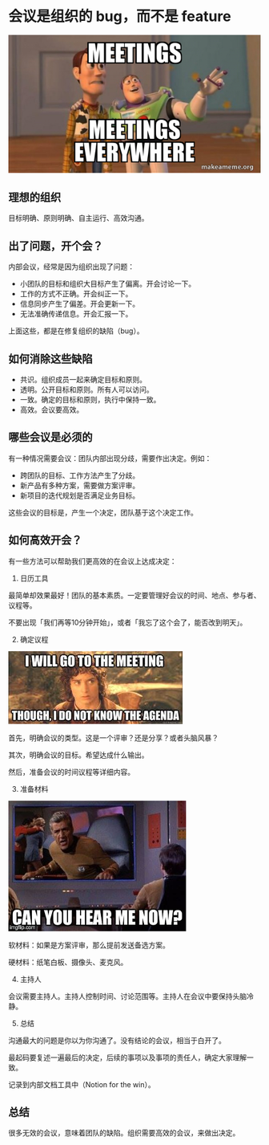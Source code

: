 # 会议是组织的 bug，而不是 feature

![meetings](images/20220526/meetings-meetings-everywhere.jpeg)

## 理想的组织

目标明确、原则明确、自主运行、高效沟通。

## 出了问题，开个会？

内部会议，经常是因为组织出现了问题：

* 小团队的目标和组织大目标产生了偏离。开会讨论一下。
* 工作的方式不正确。开会纠正一下。
* 信息同步产生了偏差。开会更新一下。
* 无法准确传递信息。开会汇报一下。

上面这些，都是在修复组织的缺陷（bug）。

## 如何消除这些缺陷

* 共识。组织成员一起来确定目标和原则。
* 透明。公开目标和原则。所有人可以访问。
* 一致。确定的目标和原则，执行中保持一致。
* 高效。会议要高效。

## 哪些会议是必须的

有一种情况需要会议：团队内部出现分歧，需要作出决定。例如：

* 跨团队的目标、工作方法产生了分歧。
* 新产品有多种方案，需要做方案评审。
* 新项目的迭代规划是否满足业务目标。

这些会议的目标是，产生一个决定，团队基于这个决定工作。

## 如何高效开会？

有一些方法可以帮助我们更高效的在会议上达成决定：

1. 日历工具

最简单却效果最好！团队的基本素质。一定要管理好会议的时间、地点、参与者、议程等。

不要出现「我们再等10分钟开始」，或者「我忘了这个会了，能否改到明天」。

2. 确定议程

![meeting with no agenda](images/20220526/meeting_with_no_agenda.jpeg)

首先，明确会议的类型。这是一个评审？还是分享？或者头脑风暴？

其次，明确会议的目标。希望达成什么输出。

然后，准备会议的时间议程等详细内容。

3. 准备材料

![can you hear me now](images/20220526/can_you_hear_me_now.jpeg)

软材料：如果是方案评审，那么提前发送备选方案。

硬材料：纸笔白板、摄像头、麦克风。

4. 主持人

会议需要主持人。主持人控制时间、讨论范围等。主持人在会议中要保持头脑冷静。

5. 总结

沟通最大的问题是你以为你沟通了。没有结论的会议，相当于白开了。

最起码要复述一遍最后的决定，后续的事项以及事项的责任人，确定大家理解一致。

记录到内部文档工具中（Notion for the win）。

## 总结

很多无效的会议，意味着团队的缺陷。组织需要高效的会议，来做出决定。
